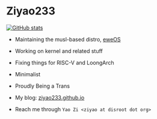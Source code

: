 # Ziyao233

[![GitHub stats](https://github-readme-stats.vercel.app/api?username=ziyao233&show_icons=true&theme=tokyonight)](https://github.com/ziyao233)

- Maintaining the musl-based distro, [eweOS](https://os.ewe.moe)
- Working on kernel and related stuff
- Fixing things for RISC-V and LoongArch
- Minimalist
- Proudly Being a Trans

- My blog: [ziyao233.github.io](https://ziyao233.github.io/)
- Reach me through `Yao Zi <ziyao at disroot dot org>`
